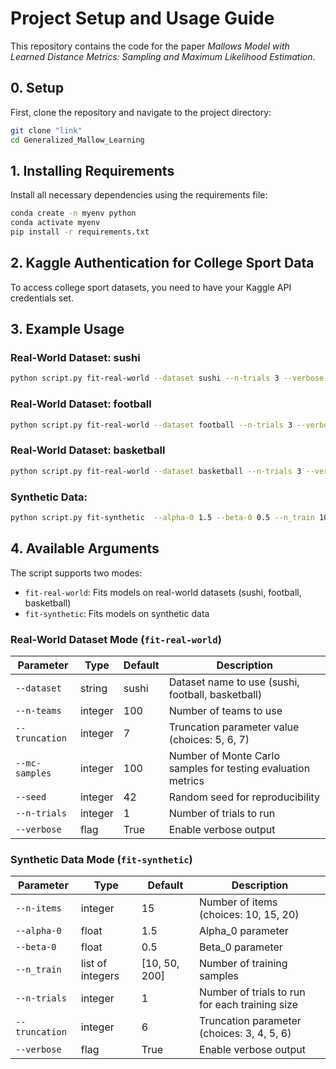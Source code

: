 # Project Setup and Usage Guide
This repository contains the code for the paper *Mallows Model with Learned Distance Metrics: Sampling and Maximum Likelihood Estimation*.


## 0. Setup
First, clone the repository and navigate to the project directory:
```bash
git clone "link"
cd Generalized_Mallow_Learning
```

## 1. Installing Requirements

Install all necessary dependencies using the requirements file:

```bash
conda create -n myenv python
conda activate myenv
pip install -r requirements.txt
```

## 2. Kaggle Authentication for College Sport Data

To access college sport datasets, you need to have your Kaggle API credentials set.

## 3. Example Usage

### Real-World Dataset: sushi
```bash
python script.py fit-real-world --dataset sushi --n-trials 3 --verbose
```

### Real-World Dataset: football
```bash
python script.py fit-real-world --dataset football --n-trials 3 --verbose
```

### Real-World Dataset: basketball
```bash
python script.py fit-real-world --dataset basketball --n-trials 3 --verbose
```

### Synthetic Data:

```bash
python script.py fit-synthetic  --alpha-0 1.5 --beta-0 0.5 --n_train 10 50 200 --truncation 6 --n-trials 4 --verbose
```

## 4. Available Arguments
The script supports two modes:
- `fit-real-world`: Fits models on real-world datasets (sushi, football, basketball)
- `fit-synthetic`: Fits models on synthetic data

### Real-World Dataset Mode (`fit-real-world`)

| Parameter | Type | Default | Description |
|-----------|------|---------|-------------|
| `--dataset` | string | sushi | Dataset name to use (sushi, football, basketball) |
| `--n-teams` | integer | 100 | Number of teams to use |
| `--truncation` | integer | 7 | Truncation parameter value (choices: 5, 6, 7) |
| `--mc-samples` | integer | 100 | Number of Monte Carlo samples for testing evaluation metrics |
| `--seed` | integer | 42 | Random seed for reproducibility |
| `--n-trials` | integer | 1 | Number of trials to run |
| `--verbose` | flag | True | Enable verbose output |

### Synthetic Data Mode (`fit-synthetic`)

| Parameter | Type | Default | Description |
|-----------|------|---------|-------------|
| `--n-items` | integer | 15 | Number of items (choices: 10, 15, 20) |
| `--alpha-0` | float | 1.5 | Alpha_0 parameter |
| `--beta-0` | float | 0.5 | Beta_0 parameter |
| `--n_train` | list of integers | [10, 50, 200] | Number of training samples |
| `--n-trials` | integer | 1 | Number of trials to run for each training size|
| `--truncation` | integer | 6 | Truncation parameter (choices: 3, 4, 5, 6) |
| `--verbose` | flag | True | Enable verbose output |

